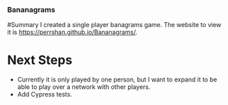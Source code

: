 ### Bananagrams

#Summary
I created a single player banagrams game. The website to view it is https://perrshan.github.io/Bananagrams/.

# Next Steps
- Currently it is only played by one person, but I want to expand it to be able to play over a network with other players.
- Add Cypress tests.
